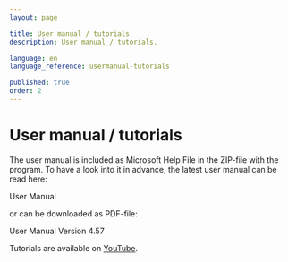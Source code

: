 ```yaml
---
layout: page

title: User manual / tutorials
description: User manual / tutorials.

language: en
language_reference: usermanual-tutorials

published: true
order: 2
---
```


# User manual / tutorials

The user manual is included as Microsoft Help File in the ZIP-file with the program. To have a look into it in advance, the latest user manual can be read here:

User Manual

or can be downloaded as PDF-file:

User Manual Version 4.57

Tutorials are available on [YouTube](https://www.youtube.com/channel/UCrTOh1TBYB2e_4rANDnN6BA).